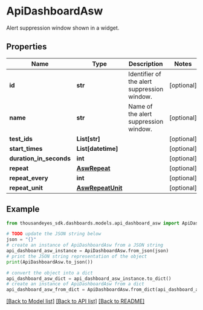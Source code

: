 # ApiDashboardAsw

Alert suppression window shown in a widget.

## Properties

Name | Type | Description | Notes
------------ | ------------- | ------------- | -------------
**id** | **str** | Identifier of the alert suppression window. | [optional] 
**name** | **str** | Name of the alert suppression window. | [optional] 
**test_ids** | **List[str]** |  | [optional] 
**start_times** | **List[datetime]** |  | [optional] 
**duration_in_seconds** | **int** |  | [optional] 
**repeat** | [**AswRepeat**](AswRepeat.md) |  | [optional] 
**repeat_every** | **int** |  | [optional] 
**repeat_unit** | [**AswRepeatUnit**](AswRepeatUnit.md) |  | [optional] 

## Example

```python
from thousandeyes_sdk.dashboards.models.api_dashboard_asw import ApiDashboardAsw

# TODO update the JSON string below
json = "{}"
# create an instance of ApiDashboardAsw from a JSON string
api_dashboard_asw_instance = ApiDashboardAsw.from_json(json)
# print the JSON string representation of the object
print(ApiDashboardAsw.to_json())

# convert the object into a dict
api_dashboard_asw_dict = api_dashboard_asw_instance.to_dict()
# create an instance of ApiDashboardAsw from a dict
api_dashboard_asw_from_dict = ApiDashboardAsw.from_dict(api_dashboard_asw_dict)
```
[[Back to Model list]](../README.md#documentation-for-models) [[Back to API list]](../README.md#documentation-for-api-endpoints) [[Back to README]](../README.md)


